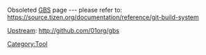 Obsoleted [GBS](GBS "wikilink") page \-\-- please refer to:
<https://source.tizen.org/documentation/reference/git-build-system>

[Upstream](Upstream "wikilink"): <http://github.com/01org/gbs>

[Category:Tool](Category:Tool "wikilink")
